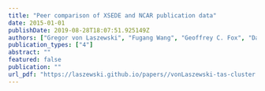 ```yaml
---
title: "Peer comparison of XSEDE and NCAR publication data"
date: 2015-01-01
publishDate: 2019-08-28T18:07:51.925149Z
authors: ["Gregor von Laszewski", "Fugang Wang", "Geoffrey C. Fox", "David L. Hart", "Thomas R. Furlani", "Robert L. DeLeon", "Steven M. Gallo"]
publication_types: ["4"]
abstract: ""
featured: false
publication: ""
url_pdf: "https://laszewski.github.io/papers//vonLaszewski-tas-cluster.pdf"
---
```


